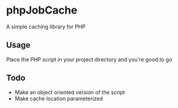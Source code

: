 # phpJobCache
A simple caching library for PHP

## Usage
Place the PHP script in your project directory and you're good to go

## Todo
- Make an object oriented version of the script
- Make cache location parameterized
